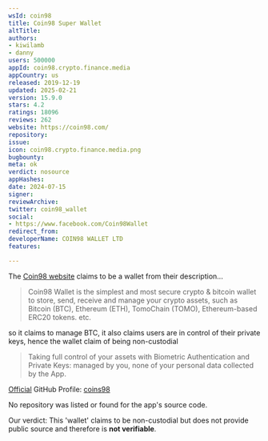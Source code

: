 ```yaml
---
wsId: coin98
title: Coin98 Super Wallet
altTitle: 
authors:
- kiwilamb
- danny
users: 500000
appId: coin98.crypto.finance.media
appCountry: us
released: 2019-12-19
updated: 2025-02-21
version: 15.9.0
stars: 4.2
ratings: 18096
reviews: 262
website: https://coin98.com/
repository: 
issue: 
icon: coin98.crypto.finance.media.png
bugbounty: 
meta: ok
verdict: nosource
appHashes: 
date: 2024-07-15
signer: 
reviewArchive: 
twitter: coin98_wallet
social:
- https://www.facebook.com/Coin98Wallet
redirect_from: 
developerName: COIN98 WALLET LTD
features: 

---
```


The [Coin98 website](https://coin98.app/) claims to be a wallet from their description...

> Coin98 Wallet is the simplest and most secure crypto & bitcoin wallet to store, send, receive and manage your crypto assets, such as Bitcoin (BTC), Ethereum (ETH), TomoChain (TOMO), Ethereum-based ERC20 tokens. etc.

so it claims to manage BTC, it also claims users are in control of their private keys, hence the wallet claim of being non-custodial

> Taking full control of your assets with Biometric Authentication and Private Keys: managed by you, none of your personal data collected by the App.

[Official](https://docs.coin98.com/coin98-links-and-communities/official-links) GitHub Profile: [coins98](https://github.com/coin98)

No repository was listed or found for the app's source code.

Our verdict: This 'wallet' claims to be non-custodial but does not provide public source and therefore is **not verifiable**.
